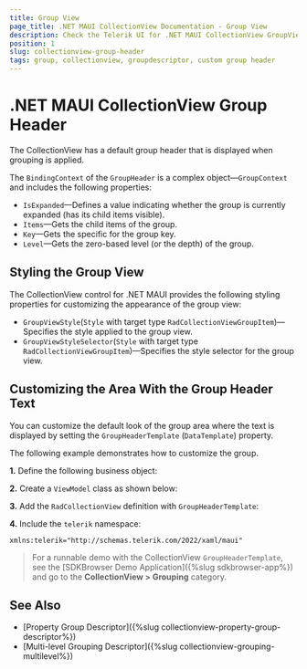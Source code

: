 ```yaml
---
title: Group View
page_title: .NET MAUI CollectionView Documentation - Group View
description: Check the Telerik UI for .NET MAUI CollectionView GroupView's BindingContext properties and how to define a custom GroupHeaderTemplate.
position: 1
slug: collectionview-group-header
tags: group, collectionview, groupdescriptor, custom group header
---
```


# .NET MAUI CollectionView Group Header

The CollectionView has a default group header that is displayed when grouping is applied.

The `BindingContext` of the `GroupHeader` is a complex object&mdash;`GroupContext` and includes the following properties:

- `IsExpanded`&mdash;Defines a value indicating whether the group is currently expanded (has its child items visible).
- `Items`&mdash;Gets the child items of the group.
- `Key`&mdash;Gets the specific for the group key.
- `Level`&mdash;Gets the zero-based level (or the depth) of the group.

## Styling the Group View

The CollectionView control for .NET MAUI provides the following styling properties for customizing the appearance of the group view:

* `GroupViewStyle`(`Style` with target type `RadCollectionViewGroupItem`)&mdash;Specifies the style applied to the group view.
* `GroupViewStyleSelector`(`Style` with target type `RadCollectionViewGroupItem`)&mdash;Specifies the style selector for the group view.

## Customizing the Area With the Group Header Text

You can customize the default look of the group area where the text is displayed by setting the `GroupHeaderTemplate` (`DataTemplate`) property.

The following example demonstrates how to customize the group.

**1.** Define the following business object:

<snippet id='collectionview-datamodel' />

**2.** Create a `ViewModel` class as shown below:

<snippet id='collectionview-viewmodel' />

**3.** Add the `RadCollectionView` definition with `GroupHeaderTemplate`:

<snippet id='collectionview-group-header-template' />

**4.** Include the `telerik` namespace:

```XAML
xmlns:telerik="http://schemas.telerik.com/2022/xaml/maui" 
```

> For a runnable demo with the CollectionView `GroupHeaderTemplate`, see the [SDKBrowser Demo Application]({%slug sdkbrowser-app%}) and go to the **CollectionView > Grouping** category.

## See Also

- [Property Group Descriptor]({%slug collectionview-property-group-descriptor%})
- [Multi-level Grouping Descriptor]({%slug collectionview-grouping-multilevel%})